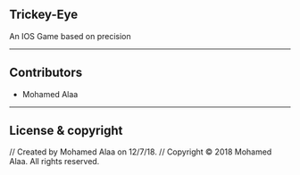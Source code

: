## Trickey-Eye
An IOS Game based on precision

---

## Contributors

- Mohamed Alaa

---

## License & copyright
//  Created by Mohamed Alaa on 12/7/18.
//  Copyright © 2018 Mohamed Alaa. All rights reserved.
